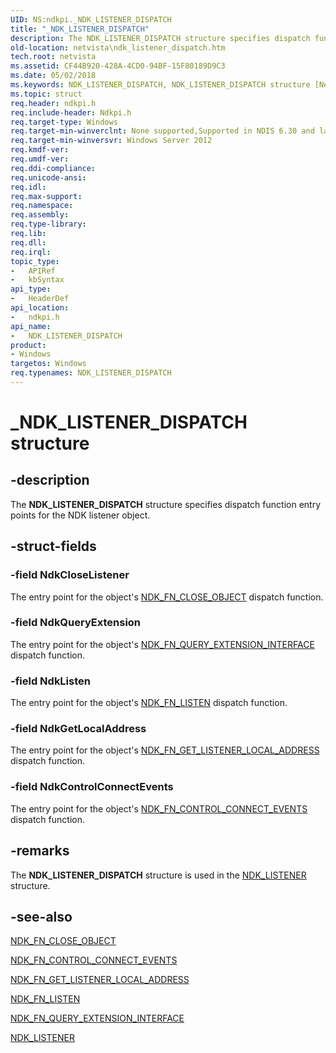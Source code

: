 ```yaml
---
UID: NS:ndkpi._NDK_LISTENER_DISPATCH
title: "_NDK_LISTENER_DISPATCH"
description: The NDK_LISTENER_DISPATCH structure specifies dispatch function entry points for the NDK listener object.
old-location: netvista\ndk_listener_dispatch.htm
tech.root: netvista
ms.assetid: CF44B920-428A-4CD0-94BF-15F80189D9C3
ms.date: 05/02/2018
ms.keywords: NDK_LISTENER_DISPATCH, NDK_LISTENER_DISPATCH structure [Network Drivers Starting with Windows Vista], PNDK_LISTENER_DISPATCH, PNDK_LISTENER_DISPATCH structure pointer [Network Drivers Starting with Windows Vista], _NDK_LISTENER_DISPATCH, ndkpi/NDK_LISTENER_DISPATCH, ndkpi/PNDK_LISTENER_DISPATCH, netvista.ndk_listener_dispatch
ms.topic: struct
req.header: ndkpi.h
req.include-header: Ndkpi.h
req.target-type: Windows
req.target-min-winverclnt: None supported,Supported in NDIS 6.30 and later.
req.target-min-winversvr: Windows Server 2012
req.kmdf-ver: 
req.umdf-ver: 
req.ddi-compliance: 
req.unicode-ansi: 
req.idl: 
req.max-support: 
req.namespace: 
req.assembly: 
req.type-library: 
req.lib: 
req.dll: 
req.irql: 
topic_type:
-	APIRef
-	kbSyntax
api_type:
-	HeaderDef
api_location:
-	ndkpi.h
api_name:
-	NDK_LISTENER_DISPATCH
product:
- Windows
targetos: Windows
req.typenames: NDK_LISTENER_DISPATCH
---
```


# _NDK_LISTENER_DISPATCH structure


## -description


The <b>NDK_LISTENER_DISPATCH</b> structure specifies dispatch function entry points for the NDK listener object.


## -struct-fields




### -field NdkCloseListener

The entry point for the object's <a href="https://msdn.microsoft.com/library/windows/hardware/hh439863">NDK_FN_CLOSE_OBJECT</a> dispatch function.


### -field NdkQueryExtension

The entry point for the object's <a href="https://msdn.microsoft.com/library/windows/hardware/hh439905">NDK_FN_QUERY_EXTENSION_INTERFACE</a> dispatch function.


### -field NdkListen

The entry point for the object's <a href="https://msdn.microsoft.com/library/windows/hardware/hh439902">NDK_FN_LISTEN</a> dispatch function.


### -field NdkGetLocalAddress

The entry point for the object's <a href="https://msdn.microsoft.com/library/windows/hardware/hh439892">NDK_FN_GET_LISTENER_LOCAL_ADDRESS</a> dispatch function.


### -field NdkControlConnectEvents

The entry point for the object's <a href="https://msdn.microsoft.com/library/windows/hardware/hh439869">NDK_FN_CONTROL_CONNECT_EVENTS</a> dispatch function.


## -remarks



The <b>NDK_LISTENER_DISPATCH</b> structure is used in the <a href="https://msdn.microsoft.com/library/windows/hardware/hh439918">NDK_LISTENER</a> structure.




## -see-also




<a href="https://msdn.microsoft.com/library/windows/hardware/hh439863">NDK_FN_CLOSE_OBJECT</a>



<a href="https://msdn.microsoft.com/library/windows/hardware/hh439869">NDK_FN_CONTROL_CONNECT_EVENTS</a>



<a href="https://msdn.microsoft.com/library/windows/hardware/hh439892">NDK_FN_GET_LISTENER_LOCAL_ADDRESS</a>



<a href="https://msdn.microsoft.com/library/windows/hardware/hh439902">NDK_FN_LISTEN</a>



<a href="https://msdn.microsoft.com/library/windows/hardware/hh439905">NDK_FN_QUERY_EXTENSION_INTERFACE</a>



<a href="https://msdn.microsoft.com/library/windows/hardware/hh439918">NDK_LISTENER</a>
 

 

